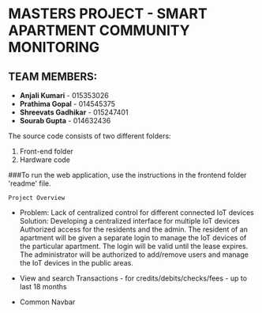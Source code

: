 # MASTERS PROJECT - SMART APARTMENT COMMUNITY MONITORING

## TEAM MEMBERS:
* __Anjali Kumari__ - 015353026
* __Prathima Gopal__ - 014545375
* __Shreevats Gadhikar__ - 015247401
* __Sourab Gupta__ - 014632436

The source code consists of two different folders:
1. Front-end folder
2. Hardware code

###To run the web application, use the instructions in the frontend folder 'readme' file.

```
Project Overview
```
* Problem: Lack of centralized control for different connected IoT devices
Solution:
Developing a centralized interface for multiple IoT devices
Authorized access for the residents and the admin.
The resident of an apartment will be given a separate login to manage the IoT devices of the particular apartment. The login will be valid until the lease expires.
The administrator will be authorized to add/remove users and manage the IoT devices in the public areas.

* View and search Transactions - for credits/debits/checks/fees - up to  last 18 months
* Common Navbar



